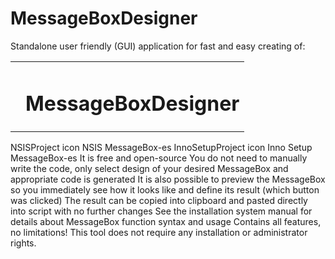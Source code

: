 # MessageBoxDesigner
 Standalone user friendly (GUI) application for fast and easy creating of:
<table>
  <tbody>
    <tr>
      <td><img width=https://www.visual-installer.com/images/features/messagebox-designer.jpg"></td>
      <td><h1>MessageBoxDesigner</h1></td>
    </tr>
  </tbody>
</table>
 
 
NSISProject icon NSIS MessageBox-es
InnoSetupProject icon Inno Setup MessageBox-es
It is free and open-source
You do not need to manually write the code, only select design of your desired MessageBox and appropriate code is generated
It is also possible to preview the MessageBox so you immediately see how it looks like and define its result (which button was clicked)
The result can be copied into clipboard and pasted directly into script with no further changes
See the installation system manual for details about MessageBox function syntax and usage
Contains all features, no limitations!
This tool does not require any installation or administrator rights.
